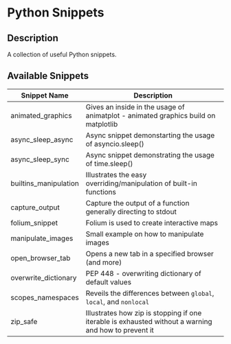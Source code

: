 # Python Snippets #
## Description ##
A collection of useful Python snippets.

## Available Snippets ##
| Snippet Name | Description |
|--------------|-------------|
| animated_graphics | Gives an inside in the usage of animatplot - animated graphics build on matplotlib |
| async_sleep_async | Async snippet demonstarting the usage of asyncio.sleep() |
| async_sleep_sync | Async snippet demonstrating the usage of time.sleep() |
| builtins_manipulation | Illustrates the easy overriding/manipulation of built-in functions |
| capture_output | Capture the output of a function generally directing to stdout |
| folium_snippet | Folium is used to create interactive maps |
| manipulate_images | Small example on how to manipulate images |
| open_browser_tab | Opens a new tab in a specified browser (and more) |
| overwrite_dictionary | PEP 448 - overwriting dictionary of default values |
| scopes_namespaces | Reveils the differences between `global`, `local`, and `nonlocal` |
| zip_safe | Illustrates how zip is stopping if one iterable is exhausted without a warning and how to prevent it |